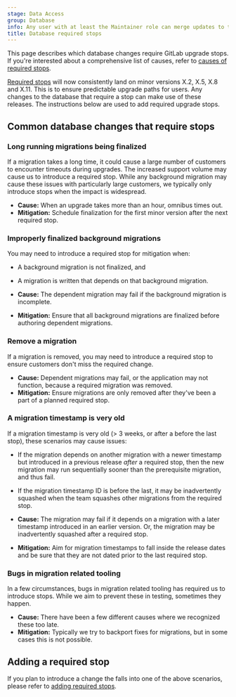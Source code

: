 ```yaml
---
stage: Data Access
group: Database
info: Any user with at least the Maintainer role can merge updates to this content. For details, see https://docs.gitlab.com/ee/development/development_processes.html#development-guidelines-review.
title: Database required stops
---
```


This page describes which database changes require GitLab upgrade stops. If you're interested
about a comprehensive list of causes, refer to [causes of required stops](../avoiding_required_stops.md#causes-of-required-stops).

[Required stops](../../update/upgrade_paths.md) will now consistently land on minor versions X.2, X.5, X.8 and X.11. This is to ensure predictable upgrade paths for users. Any changes to the database that require a stop can make use of these releases. The instructions below are used to add required upgrade stops.

## Common database changes that require stops

### Long running migrations being finalized

If a migration takes a long time, it could cause a large number of customers to encounter timeouts
during upgrades. The increased support volume may cause us to introduce a required stop. While any
background migration may cause these issues with particularly large customers, we typically only
introduce stops when the impact is widespread.

- **Cause:** When an upgrade takes more than an hour, omnibus times out.
- **Mitigation:** Schedule finalization for the first minor version after the next required stop.

### Improperly finalized background migrations

You may need to introduce a required stop for mitigation when:

- A background migration is not finalized, and
- A migration is written that depends on that background migration.

- **Cause:** The dependent migration may fail if the background migration is incomplete.
- **Mitigation:** Ensure that all background migrations are finalized before authoring dependent migrations.

### Remove a migration

If a migration is removed, you may need to introduce a required stop to ensure customers
don't miss the required change.

- **Cause:** Dependent migrations may fail, or the application may not function, because a required
  migration was removed.
- **Mitigation:** Ensure migrations are only removed after they've been a part of a planned
  required stop.

### A migration timestamp is very old

If a migration timestamp is very old (> 3 weeks, or after a before the last stop),
these scenarios may cause issues:

- If the migration depends on another migration with a newer timestamp but introduced in a
  previous release _after_ a required stop, then the new migration may run sequentially sooner
  than the prerequisite migration, and thus fail.
- If the migration timestamp ID is before the last, it may be inadvertently squashed when the
  team squashes other migrations from the required stop.

- **Cause:** The migration may fail if it depends on a migration with a later timestamp introduced
  in an earlier version. Or, the migration may be inadvertently squashed after a required stop.
- **Mitigation:** Aim for migration timestamps to fall inside the release dates and be sure that
  they are not dated prior to the last required stop.

### Bugs in migration related tooling

In a few circumstances, bugs in migration related tooling has required us to introduce stops. While we aim
to prevent these in testing, sometimes they happen.

- **Cause:** There have been a few different causes where we recognized these too late.
- **Mitigation:** Typically we try to backport fixes for migrations, but in some cases this is not possible.

## Adding a required stop

If you plan to introduce a change the falls into one of the above scenarios,
please refer to [adding required stops](../avoiding_required_stops.md#adding-required-stops).
